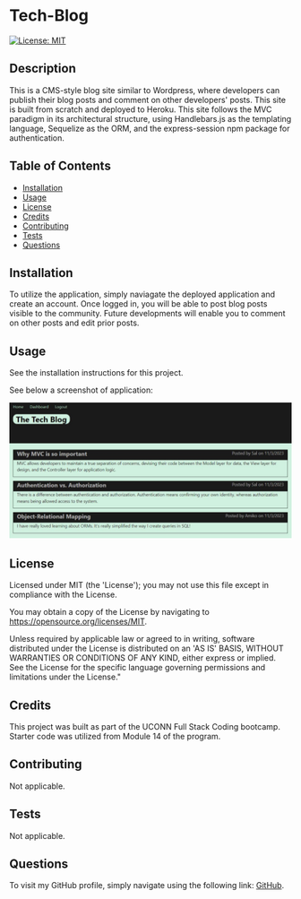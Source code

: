 # Tech-Blog

[![License: MIT](https://img.shields.io/badge/License-MIT-yellow.svg)](https://opensource.org/licenses/MIT)
 
 ## Description
 
 This is a CMS-style blog site similar to Wordpress, where developers can publish their blog posts and comment on other developers' posts. This site is built from scratch and deployed to Heroku. This site follows the MVC paradigm in its architectural structure, using Handlebars.js as the templating language, Sequelize as the ORM, and the express-session npm package for authentication.
 
 ## Table of Contents
 
 - [Installation](#installation)
 - [Usage](#usage)
 - [License](#license)
 - [Credits](#credits)
 - [Contributing](#contributing)
 - [Tests](#tests)
 - [Questions](#questions)
 
 ## Installation
 
 To utilize the application, simply naviagate the deployed application and create an account. Once logged in, you will be able to post blog posts visible to the community. Future developments will enable you to comment on other posts and edit prior posts.
 
 ## Usage
 
 See the installation instructions for this project.
 
 See below a screenshot of application:

 ![Screenshot](/public/assets/TechBlog.JPG)


 
 ## License
 
 Licensed under MIT (the 'License'); you may not use this file except in compliance with the License. 
 
 You may obtain a copy of the License by navigating to https://opensource.org/licenses/MIT.
 
 Unless required by applicable law or agreed to in writing, software distributed under the License is distributed on an 'AS IS' BASIS, WITHOUT WARRANTIES OR CONDITIONS OF ANY KIND, either express or implied. See the License for the specific language governing permissions and limitations under the License."
 
 
 ## Credits
 
 This project was built as part of the UCONN Full Stack Coding bootcamp. Starter code was utilized from Module 14 of the program.
 
 
 ## Contributing
 
 Not applicable.
  
 
 ## Tests
 
 Not applicable.
 
 
 ## Questions

 To visit my GitHub profile, simply navigate using the following link: [GitHub](https://github.com/f-kreuk).